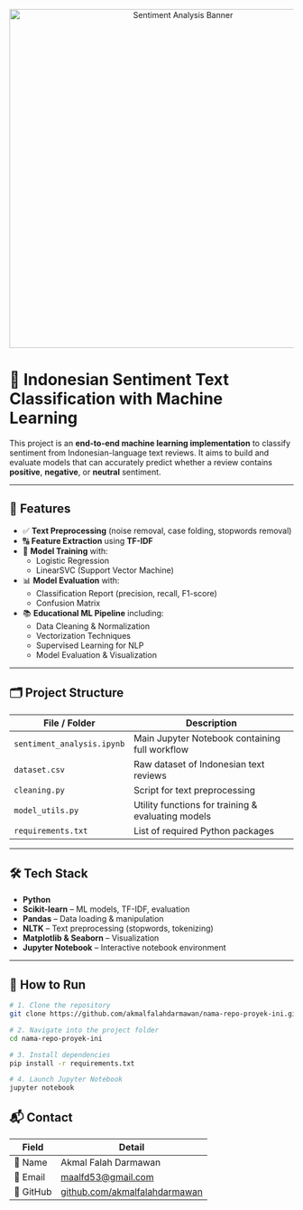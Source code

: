 <p align="center">
  <img src="banner_sentiment.png" alt="Sentiment Analysis Banner" width="600"/>
</p>

# 💬 Indonesian Sentiment Text Classification with Machine Learning

This project is an **end-to-end machine learning implementation** to classify sentiment from Indonesian-language text reviews. It aims to build and evaluate models that can accurately predict whether a review contains **positive**, **negative**, or **neutral** sentiment.

---

## 🧰 Features

- ✅ **Text Preprocessing** (noise removal, case folding, stopwords removal)
- 🔠 **Feature Extraction** using **TF-IDF**
- 🧠 **Model Training** with:
  - Logistic Regression  
  - LinearSVC (Support Vector Machine)
- 📊 **Model Evaluation** with:
  - Classification Report (precision, recall, F1-score)  
  - Confusion Matrix
- 📚 **Educational ML Pipeline** including:
  - Data Cleaning & Normalization  
  - Vectorization Techniques  
  - Supervised Learning for NLP  
  - Model Evaluation & Visualization

---

## 🗂️ Project Structure

| File / Folder        | Description                                        |
|----------------------|----------------------------------------------------|
| `sentiment_analysis.ipynb` | Main Jupyter Notebook containing full workflow   |
| `dataset.csv`        | Raw dataset of Indonesian text reviews            |
| `cleaning.py`        | Script for text preprocessing                     |
| `model_utils.py`     | Utility functions for training & evaluating models|
| `requirements.txt`   | List of required Python packages                  |

---

## 🛠️ Tech Stack

- **Python**
- **Scikit-learn** – ML models, TF-IDF, evaluation
- **Pandas** – Data loading & manipulation
- **NLTK** – Text preprocessing (stopwords, tokenizing)
- **Matplotlib & Seaborn** – Visualization
- **Jupyter Notebook** – Interactive notebook environment

---

## 🚀 How to Run

```bash
# 1. Clone the repository
git clone https://github.com/akmalfalahdarmawan/nama-repo-proyek-ini.git

# 2. Navigate into the project folder
cd nama-repo-proyek-ini

# 3. Install dependencies
pip install -r requirements.txt

# 4. Launch Jupyter Notebook
jupyter notebook
```
## 📬 Contact

| Field    | Detail                                  |
|----------|------------------------------------------|
| 👤 Name  | Akmal Falah Darmawan                    |
| 📧 Email | [maalfd53@gmail.com](mailto:maalfd53@gmail.com) |
| 🔗 GitHub| [github.com/akmalfalahdarmawan](https://github.com/akmalfalahdarmawan) |
